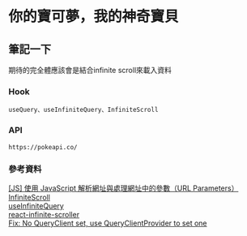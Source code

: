 # 你的寶可夢，我的神奇寶貝

## 筆記一下

期待的完全體應該會是結合infinite scroll來載入資料

### Hook
```
useQuery、useInfiniteQuery、InfiniteScroll
```

### API
```
https://pokeapi.co/
```

### 參考資料
[[JS] 使用 JavaScript 解析網址與處理網址中的參數（URL Parameters）](https://pjchender.blogspot.com/2018/08/js-javascript-url-parameters.html)  
[InfiniteScroll](https://pjchender.dev/npm/npm-react-query/#infinite-queries)  
[useInfiniteQuery](https://tanstack.com/query/v4/docs/react/reference/useInfiniteQuery)  
[react-infinite-scroller](https://github.com/danbovey/react-infinite-scroller)  
[Fix: No QueryClient set, use QueryClientProvider to set one](https://dev.to/calvin087/fix-no-queryclient-set-use-queryclientprovider-to-set-one-2hlb)

